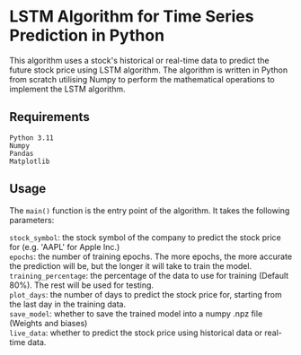 # LSTM Algorithm for Time Series Prediction in Python

This algorithm uses a stock's historical or real-time data to predict the future stock price using LSTM algorithm. The algorithm is written in Python from scratch utilising Numpy to perform the mathematical operations to implement the LSTM algorithm.

## Requirements
`Python 3.11`<br>
`Numpy`<br>
`Pandas`<br>
`Matplotlib`

## Usage
The `main()` function is the entry point of the algorithm. It takes the following parameters:

`stock_symbol`: the stock symbol of the company to predict the stock price for (e.g. 'AAPL' for Apple Inc.)<br>
`epochs`: the number of training epochs. The more epochs, the more accurate the prediction will be, but the longer it will take to train the model.<br>
`training_percentage`: the percentage of the data to use for training (Default 80%). The rest will be used for testing.<br>
`plot_days`: the number of days to predict the stock price for, starting from the last day in the training data.<br>
`save_model`: whether to save the trained model into a numpy .npz file (Weights and biases)<br>
`live_data`: whether to predict the stock price using historical data or real-time data.